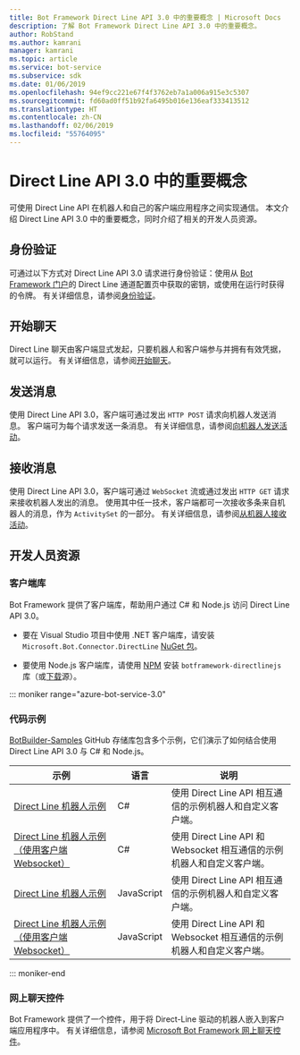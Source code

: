 ```yaml
---
title: Bot Framework Direct Line API 3.0 中的重要概念 | Microsoft Docs
description: 了解 Bot Framework Direct Line API 3.0 中的重要概念。
author: RobStand
ms.author: kamrani
manager: kamrani
ms.topic: article
ms.service: bot-service
ms.subservice: sdk
ms.date: 01/06/2019
ms.openlocfilehash: 94ef9cc221e67f4f3762eb7a1a006a915e3c5307
ms.sourcegitcommit: fd60ad0ff51b92fa6495b016e136eaf333413512
ms.translationtype: HT
ms.contentlocale: zh-CN
ms.lasthandoff: 02/06/2019
ms.locfileid: "55764095"
---
```

# <a name="key-concepts-in-direct-line-api-30"></a>Direct Line API 3.0 中的重要概念

可使用 Direct Line API 在机器人和自己的客户端应用程序之间实现通信。 本文介绍 Direct Line API 3.0 中的重要概念，同时介绍了相关的开发人员资源。

## <a name="authentication"></a>身份验证

可通过以下方式对 Direct Line API 3.0 请求进行身份验证：使用从 <a href="https://dev.botframework.com/" target="_blank">Bot Framework 门户</a>的 Direct Line 通道配置页中获取的密钥，或使用在运行时获得的令牌。 有关详细信息，请参阅[身份验证](bot-framework-rest-direct-line-3-0-authentication.md)。

## <a name="starting-a-conversation"></a>开始聊天

Direct Line 聊天由客户端显式发起，只要机器人和客户端参与并拥有有效凭据，就可以运行。 有关详细信息，请参阅[开始聊天](bot-framework-rest-direct-line-3-0-start-conversation.md)。

## <a name="sending-messages"></a>发送消息

使用 Direct Line API 3.0，客户端可通过发出 `HTTP POST` 请求向机器人发送消息。 客户端可为每个请求发送一条消息。 有关详细信息，请参阅[向机器人发送活动](bot-framework-rest-direct-line-3-0-send-activity.md)。

## <a name="receiving-messages"></a>接收消息

使用 Direct Line API 3.0，客户端可通过 `WebSocket` 流或通过发出 `HTTP GET` 请求来接收机器人发出的消息。 使用其中任一技术，客户端都可一次接收多条来自机器人的消息，作为 `ActivitySet` 的一部分。 有关详细信息，请参阅[从机器人接收活动](bot-framework-rest-direct-line-3-0-receive-activities.md)。

## <a name="developer-resources"></a>开发人员资源

### <a name="client-libraries"></a>客户端库

Bot Framework 提供了客户端库，帮助用户通过 C# 和 Node.js 访问 Direct Line API 3.0。 

- 要在 Visual Studio 项目中使用 .NET 客户端库，请安装 `Microsoft.Bot.Connector.DirectLine` <a href="https://www.nuget.org/packages/Microsoft.Bot.Connector.DirectLine" target="_blank">NuGet 包</a>。 

- 要使用 Node.js 客户端库，请使用 <a href="https://www.npmjs.com/package/botframework-directlinejs" target="_blank">NPM</a> 安装 `botframework-directlinejs` 库（或<a href="https://github.com/Microsoft/BotFramework-DirectLineJS" target="_blank">下载</a>源）。

::: moniker range="azure-bot-service-3.0"

### <a name="sample-code"></a>代码示例

<a href="https://github.com/Microsoft/BotBuilder-Samples/tree/v3-sdk-samples" target="_blank">BotBuilder-Samples</a> GitHub 存储库包含多个示例，它们演示了如何结合使用 Direct Line API 3.0 与 C# 和 Node.js。

| 示例 | 语言 | 说明 |
|----|----|----|
| <a href="https://github.com/Microsoft/BotBuilder-Samples/tree/v3-sdk-samples/CSharp/core-DirectLine" target="_blank">Direct Line 机器人示例</a> | C# | 使用 Direct Line API 相互通信的示例机器人和自定义客户端。 |
| <a href="https://github.com/Microsoft/BotBuilder-Samples/tree/v3-sdk-samples/CSharp/core-DirectLineWebSockets" target="_blank">Direct Line 机器人示例（使用客户端 Websocket）</a> | C# | 使用 Direct Line API 和 Websocket 相互通信的示例机器人和自定义客户端。 |
| <a href="https://github.com/Microsoft/BotBuilder-Samples/tree/v3-sdk-samples/Node/core-DirectLine" target="_blank">Direct Line 机器人示例</a> | JavaScript | 使用 Direct Line API 相互通信的示例机器人和自定义客户端。 |
| <a href="https://github.com/Microsoft/BotBuilder-Samples/tree/v3-sdk-samples/Node/core-DirectLineWebSockets" target="_blank">Direct Line 机器人示例（使用客户端 Websocket）</a> | JavaScript | 使用 Direct Line API 和 Websocket 相互通信的示例机器人和自定义客户端。 |

::: moniker-end

### <a name="web-chat-control"></a>网上聊天控件 

Bot Framework 提供了一个控件，用于将 Direct-Line 驱动的机器人嵌入到客户端应用程序中。 有关详细信息，请参阅 <a href="https://github.com/Microsoft/BotFramework-WebChat" target="_blank">Microsoft Bot Framework 网上聊天控件</a>。

